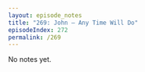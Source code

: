 ```yaml
---
layout: episode_notes
title: "269: John — Any Time Will Do"
episodeIndex: 272
permalink: /269
---
```

No notes yet.
